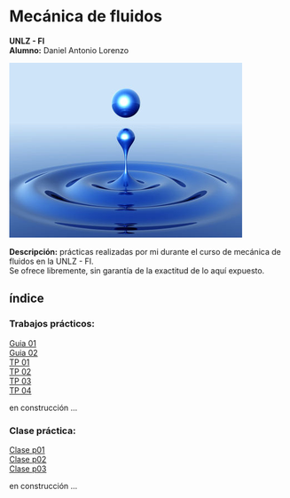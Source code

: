 # Mecánica de fluidos
__UNLZ - FI__   
__Alumno:__ Daniel Antonio Lorenzo 

![fluid-mechanics.jpg](img/fluid-mechanics.jpg)

__Descripción:__ prácticas realizadas por mi durante el curso de mecánica de fluidos en la UNLZ - FI.   
Se ofrece libremente, sin garantía de la exactitud de lo aquí expuesto.
## índice

### Trabajos prácticos:      
[Guia 01](https://nbviewer.jupyter.org/github/daniel-lorenzo/Mecanica_de_fluidos/blob/master/guia-01.ipynb?flush_cache=true)    
[Guia 02](https://nbviewer.jupyter.org/github/daniel-lorenzo/Mecanica_de_fluidos/blob/master/guia-02.ipynb?flush_cache=true)    
[TP 01](https://nbviewer.jupyter.org/github/daniel-lorenzo/Mecanica_de_fluidos/blob/master/TP_01.ipynb)   
[TP 02](https://nbviewer.jupyter.org/github/daniel-lorenzo/Mecanica_de_fluidos/blob/master/TP_02.ipynb)    
[TP 03](https://nbviewer.jupyter.org/github/daniel-lorenzo/Mecanica_de_fluidos/blob/master/TP_03.ipynb)         
[TP 04](https://nbviewer.jupyter.org/github/daniel-lorenzo/Mecanica_de_fluidos/blob/master/TP_04.ipynb)

en construcción ... 

### Clase práctica:
[Clase p01](https://nbviewer.jupyter.org/github/daniel-lorenzo/Mecanica_de_fluidos/blob/master/clase_p01.ipynb?flush_cache=true)     
[Clase p02](https://nbviewer.jupyter.org/github/daniel-lorenzo/Mecanica_de_fluidos/blob/master/clase_p02.ipynb?flush_cache=true)     
[Clase p03](https://nbviewer.jupyter.org/github/daniel-lorenzo/Mecanica_de_fluidos/blob/master/clase_p03.ipynb?flush_cache=true)     

en construcción ...